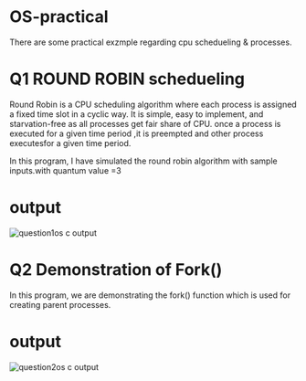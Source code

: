 # OS-practical
There are some practical exzmple regarding cpu schedueling & processes.
# Q1 ROUND ROBIN schedueling
Round Robin is a CPU scheduling algorithm where each process is assigned a fixed time slot in a cyclic way. It is simple, easy to implement, and starvation-free as all processes get fair share of CPU. once a process is executed for a given time period ,it is preempted and other process executesfor a given time period.

In this program, I have simulated the round robin algorithm with sample inputs.with quantum value =3
# output
![question1os c output](https://user-images.githubusercontent.com/95771839/145345534-8a587d1f-21d2-4fd8-ab18-a1fc02949c5e.PNG)
# Q2 Demonstration of Fork()
In this program, we are demonstrating the fork() function which is used for creating parent processes.
# output
![question2os c output](https://user-images.githubusercontent.com/95771839/145345566-d01fd567-6ea9-4bbf-a884-fc05826e9d4b.PNG)

